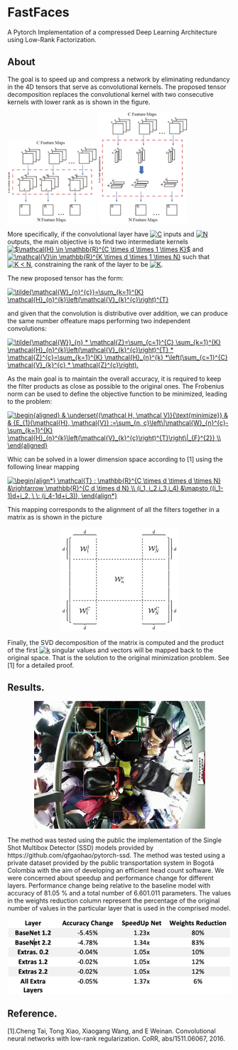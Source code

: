 # FastFaces
A Pytorch Implementation of a compressed Deep Learning Architecture using Low-Rank Factorization. 

## About
The goal is to speed up and compress a network by eliminating redundancy in the 4D tensors that serve as convolutional kernels. The proposed tensor decomposition replaces the convolutional kernel with two consecutive kernels with lower rank as is shown in the figure. 

<p float="left">
  <img src ="Pictures\1.jpg" alt="drawing" width="200"/>
  <img src ="Pictures\2.jpg" alt="drawing" width="200"/>
</p>

More specifically, if the convolutional layer have <a href="https://www.codecogs.com/eqnedit.php?latex=C" target="_blank"><img src="https://latex.codecogs.com/gif.latex?C" title="C" /></a> inputs and <a href="https://www.codecogs.com/eqnedit.php?latex=N" target="_blank"><img src="https://latex.codecogs.com/gif.latex?N" title="N" /></a> outputs, the main objective is to find two intermediate kernels <a href="https://www.codecogs.com/eqnedit.php?latex=$\mathcal{H}&space;\in&space;\mathbb{R}^{C&space;\times&space;d&space;\times&space;1&space;\times&space;K}$" target="_blank"><img src="https://latex.codecogs.com/gif.latex?$\mathcal{H}&space;\in&space;\mathbb{R}^{C&space;\times&space;d&space;\times&space;1&space;\times&space;K}$" title="$\mathcal{H} \in \mathbb{R}^{C \times d \times 1 \times K}$" /></a> and <a href="https://www.codecogs.com/eqnedit.php?latex=\mathcal{V}\in&space;\mathbb{R}^{K&space;\times&space;d&space;\times&space;1&space;\times&space;N}" target="_blank"><img src="https://latex.codecogs.com/gif.latex?\mathcal{V}\in&space;\mathbb{R}^{K&space;\times&space;d&space;\times&space;1&space;\times&space;N}" title="\mathcal{V}\in \mathbb{R}^{K \times d \times 1 \times N}" /></a> such that <a href="https://www.codecogs.com/eqnedit.php?latex=K&space;<&space;N" target="_blank"><img src="https://latex.codecogs.com/gif.latex?K&space;<&space;N" title="K < N" /></a>, constraining the rank of the layer to be <a href="https://www.codecogs.com/eqnedit.php?latex=K" target="_blank"><img src="https://latex.codecogs.com/gif.latex?K" title="K" /></a>.


The new proposed tensor has the form:

<a href="https://www.codecogs.com/eqnedit.php?latex=\tilde{\mathcal{W}_{n}^{c}}=\sum_{k=1}^{K}&space;\mathcal{H}_{n}^{k}\left(\mathcal{V}_{k}^{c}\right)^{T}" target="_blank"><img src="https://latex.codecogs.com/gif.latex?\tilde{\mathcal{W}_{n}^{c}}=\sum_{k=1}^{K}&space;\mathcal{H}_{n}^{k}\left(\mathcal{V}_{k}^{c}\right)^{T}" title="\tilde{\mathcal{W}_{n}^{c}}=\sum_{k=1}^{K} \mathcal{H}_{n}^{k}\left(\mathcal{V}_{k}^{c}\right)^{T}" /></a>

and given that the convolution is distributive over addition,  we can produce the same number offeature maps performing two independent convolutions:

<a href="https://www.codecogs.com/eqnedit.php?latex=\tilde{\mathcal{W}}_{n}&space;*&space;\mathcal{Z}=\sum_{c=1}^{C}&space;\sum_{k=1}^{K}&space;\mathcal{H}_{n}^{k}\left(\mathcal{V}_{k}^{c}\right)^{T}&space;*&space;\mathcal{Z}^{c}=\sum_{k=1}^{K}&space;\mathcal{H}_{n}^{k}&space;*\left(\sum_{c=1}^{C}&space;\mathcal{V}_{k}^{c}&space;*&space;\mathcal{Z}^{c}\right)." target="_blank"><img src="https://latex.codecogs.com/gif.latex?\tilde{\mathcal{W}}_{n}&space;*&space;\mathcal{Z}=\sum_{c=1}^{C}&space;\sum_{k=1}^{K}&space;\mathcal{H}_{n}^{k}\left(\mathcal{V}_{k}^{c}\right)^{T}&space;*&space;\mathcal{Z}^{c}=\sum_{k=1}^{K}&space;\mathcal{H}_{n}^{k}&space;*\left(\sum_{c=1}^{C}&space;\mathcal{V}_{k}^{c}&space;*&space;\mathcal{Z}^{c}\right)." title="\tilde{\mathcal{W}}_{n} * \mathcal{Z}=\sum_{c=1}^{C} \sum_{k=1}^{K} \mathcal{H}_{n}^{k}\left(\mathcal{V}_{k}^{c}\right)^{T} * \mathcal{Z}^{c}=\sum_{k=1}^{K} \mathcal{H}_{n}^{k} *\left(\sum_{c=1}^{C} \mathcal{V}_{k}^{c} * \mathcal{Z}^{c}\right)." /></a>

As the main goal is to maintain the overall accuracy, it is required to keep the filter products as close as possible to the original ones. The Frobenius norm can be used to define the objective function to be minimized, leading to the problem:

<a href="https://www.codecogs.com/eqnedit.php?latex=\begin{aligned}&space;&&space;\underset{(\mathcal&space;H,&space;\mathcal&space;V)}{\text{minimize}}&space;&&space;&&space;{E_{1}(\mathcal{H},&space;\mathcal{V})&space;:=\sum_{n,&space;c}\left\|\mathcal{W}_{n}^{c}-\sum_{k=1}^{K}&space;\mathcal{H}_{n}^{k}\left(\mathcal{V}_{k}^{c}\right)^{T}\right\|_{F}^{2}}&space;\\&space;\end{aligned}" target="_blank"><img src="https://latex.codecogs.com/gif.latex?\begin{aligned}&space;&&space;\underset{(\mathcal&space;H,&space;\mathcal&space;V)}{\text{minimize}}&space;&&space;&&space;{E_{1}(\mathcal{H},&space;\mathcal{V})&space;:=\sum_{n,&space;c}\left\|\mathcal{W}_{n}^{c}-\sum_{k=1}^{K}&space;\mathcal{H}_{n}^{k}\left(\mathcal{V}_{k}^{c}\right)^{T}\right\|_{F}^{2}}&space;\\&space;\end{aligned}" title="\begin{aligned} & \underset{(\mathcal H, \mathcal V)}{\text{minimize}} & & {E_{1}(\mathcal{H}, \mathcal{V}) :=\sum_{n, c}\left\|\mathcal{W}_{n}^{c}-\sum_{k=1}^{K} \mathcal{H}_{n}^{k}\left(\mathcal{V}_{k}^{c}\right)^{T}\right\|_{F}^{2}} \\ \end{aligned}" /></a>

Whic can be solved in a lower dimension space according to [1] using the following linear mapping

<a href="https://www.codecogs.com/eqnedit.php?latex=\begin{align*}&space;\mathcal{T}&space;:&space;\mathbb{R}^{C&space;\times&space;d&space;\times&space;d&space;\times&space;N}&space;&\rightarrow&space;\mathbb{R}^{C&space;d&space;\times&space;d&space;N}&space;\\&space;(i_1,&space;i_2,i_3,i_4)&space;&\mapsto&space;((i_1-1)d&plus;i_2,&space;\&space;\:&space;(j_4-1d&plus;i_3)),&space;\end{align*}" target="_blank"><img src="https://latex.codecogs.com/gif.latex?\begin{align*}&space;\mathcal{T}&space;:&space;\mathbb{R}^{C&space;\times&space;d&space;\times&space;d&space;\times&space;N}&space;&\rightarrow&space;\mathbb{R}^{C&space;d&space;\times&space;d&space;N}&space;\\&space;(i_1,&space;i_2,i_3,i_4)&space;&\mapsto&space;((i_1-1)d&plus;i_2,&space;\&space;\:&space;(j_4-1d&plus;i_3)),&space;\end{align*}" title="\begin{align*} \mathcal{T} : \mathbb{R}^{C \times d \times d \times N} &\rightarrow \mathbb{R}^{C d \times d N} \\ (i_1, i_2,i_3,i_4) &\mapsto ((i_1-1)d+i_2, \ \: (j_4-1d+i_3)), \end{align*}" /></a>

This mapping corresponds to the alignment of all the filters together in a matrix as is shown in the picture
 <p align="center">
  <img src="Pictures\2D Kernel.png">
</p>

Finally, the SVD decomposition of the matrix is computed and the product of the first <a href="https://www.codecogs.com/eqnedit.php?latex=k" target="_blank"><img src="https://latex.codecogs.com/gif.latex?k" title="k" /></a> singular values and vectors will be mapped back to the original space. That is the solution to the original minimization problem. See [1] for a detailed proof.   

## Results. 
 <p align="center">
  <img src="Pictures\Picture.png">
</p>
The method was tested using the public the implementation of the Single Shot Multibox Detector (SSD) models provided by https://github.com/qfgaohao/pytorch-ssd. The method was tested  using a private dataset provided by the public transportation system in Bogotá Colombia with the aim of developing an efficient head count software. We were concerned about speedup and performance change for different layers. Performance change being relative to the baseline model with accuracy of 81.05 % and a total number of 6.601.011 parameters. The values in the weights reduction column represent the percentage of the original number of values in the particular layer that is used in the comprised model. 
 <p align="center">
  <img src="Pictures\Detection.png">
</p>

## Reference. 

[1].Cheng Tai, Tong Xiao, Xiaogang Wang, and E Weinan. Convolutional neural networks with low-rank regularization. CoRR, abs/1511.06067, 2016. 

